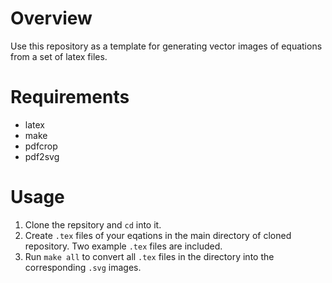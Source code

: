 # Overview
Use this repository as a template for generating vector images of equations from a set of latex files.

# Requirements
- latex
- make
- pdfcrop
- pdf2svg

# Usage
1. Clone the repsitory and `cd` into it.
1. Create `.tex` files of your eqations in the main directory of cloned repository. Two example `.tex` files are included.
1. Run `make all` to convert all `.tex` files in the directory into the corresponding `.svg` images.
